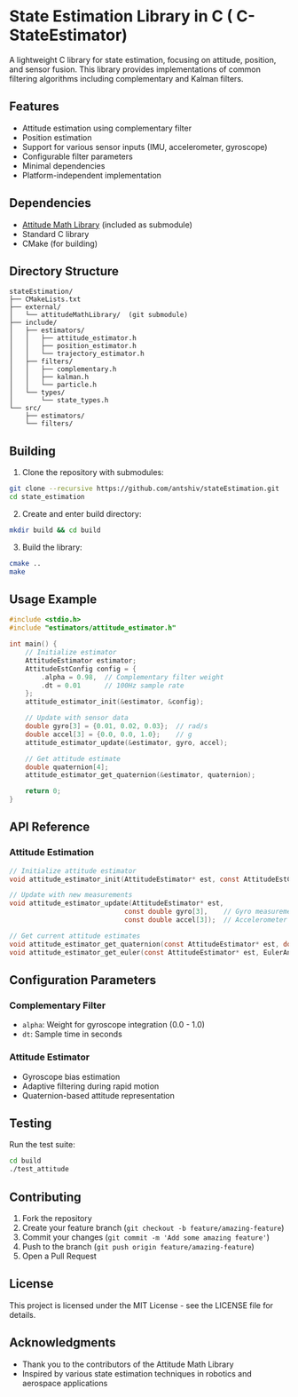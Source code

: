 # State Estimation Library in C ( C-StateEstimator)

A lightweight C library for state estimation, focusing on attitude, position, and sensor fusion. This library provides implementations of common filtering algorithms including complementary and Kalman filters.

## Features

- Attitude estimation using complementary filter
- Position estimation
- Support for various sensor inputs (IMU, accelerometer, gyroscope)
- Configurable filter parameters
- Minimal dependencies
- Platform-independent implementation

## Dependencies

- [Attitude Math Library](https://github.com/antshiv/attitudeMathLibrary.git) (included as submodule)
- Standard C library
- CMake (for building)

## Directory Structure

```
stateEstimation/
├── CMakeLists.txt
├── external/
│   └── attitudeMathLibrary/  (git submodule)
├── include/
│   ├── estimators/
│   │   ├── attitude_estimator.h
│   │   ├── position_estimator.h
│   │   └── trajectory_estimator.h
│   ├── filters/
│   │   ├── complementary.h
│   │   ├── kalman.h
│   │   └── particle.h
│   └── types/
│       └── state_types.h
└── src/
    ├── estimators/
    └── filters/
```

## Building

1. Clone the repository with submodules:
```bash
git clone --recursive https://github.com/antshiv/stateEstimation.git 
cd state_estimation
```

2. Create and enter build directory:
```bash
mkdir build && cd build
```

3. Build the library:
```bash
cmake ..
make
```

## Usage Example

```c
#include <stdio.h>
#include "estimators/attitude_estimator.h"

int main() {
    // Initialize estimator
    AttitudeEstimator estimator;
    AttitudeEstConfig config = {
        .alpha = 0.98,  // Complementary filter weight
        .dt = 0.01      // 100Hz sample rate
    };
    attitude_estimator_init(&estimator, &config);

    // Update with sensor data
    double gyro[3] = {0.01, 0.02, 0.03};  // rad/s
    double accel[3] = {0.0, 0.0, 1.0};    // g
    attitude_estimator_update(&estimator, gyro, accel);

    // Get attitude estimate
    double quaternion[4];
    attitude_estimator_get_quaternion(&estimator, quaternion);

    return 0;
}
```

## API Reference

### Attitude Estimation

```c
// Initialize attitude estimator
void attitude_estimator_init(AttitudeEstimator* est, const AttitudeEstConfig* config);

// Update with new measurements
void attitude_estimator_update(AttitudeEstimator* est,
                             const double gyro[3],    // Gyro measurements [x,y,z]
                             const double accel[3]);  // Accelerometer measurements [x,y,z]

// Get current attitude estimates
void attitude_estimator_get_quaternion(const AttitudeEstimator* est, double q[4]);
void attitude_estimator_get_euler(const AttitudeEstimator* est, EulerAngles* euler);
```

## Configuration Parameters

### Complementary Filter
- `alpha`: Weight for gyroscope integration (0.0 - 1.0)
- `dt`: Sample time in seconds

### Attitude Estimator
- Gyroscope bias estimation
- Adaptive filtering during rapid motion
- Quaternion-based attitude representation

## Testing

Run the test suite:
```bash
cd build
./test_attitude
```

## Contributing

1. Fork the repository
2. Create your feature branch (`git checkout -b feature/amazing-feature`)
3. Commit your changes (`git commit -m 'Add some amazing feature'`)
4. Push to the branch (`git push origin feature/amazing-feature`)
5. Open a Pull Request

## License

This project is licensed under the MIT License - see the LICENSE file for details.

## Acknowledgments

- Thank you to the contributors of the Attitude Math Library
- Inspired by various state estimation techniques in robotics and aerospace applications

